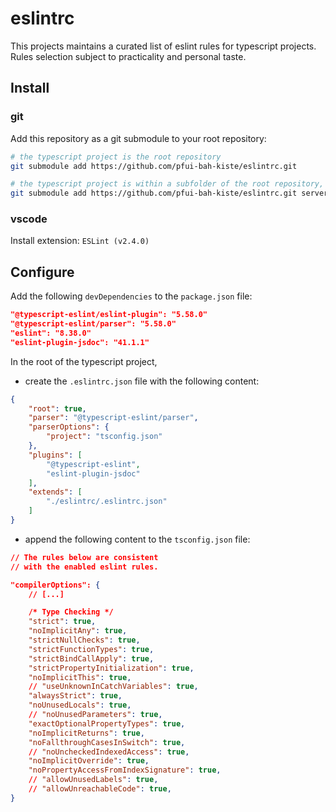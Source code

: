 # eslintrc
This projects maintains a curated list of eslint rules for typescript projects.
Rules selection subject to practicality and personal taste.

## Install

### git

Add this repository as a git submodule to your root repository:
```bash
# the typescript project is the root repository
git submodule add https://github.com/pfui-bah-kiste/eslintrc.git

# the typescript project is within a subfolder of the root repository, e.g. server
git submodule add https://github.com/pfui-bah-kiste/eslintrc.git server/eslintrc
```

### vscode

Install extension:
```ESLint (v2.4.0)```

## Configure

Add the following ```devDependencies``` to the ```package.json``` file:
```json
"@typescript-eslint/eslint-plugin": "5.58.0"
"@typescript-eslint/parser": "5.58.0"
"eslint": "8.38.0"
"eslint-plugin-jsdoc": "41.1.1"
```


In the root of the typescript project,

* create the ```.eslintrc.json``` file with the following content:
```json
{
    "root": true,
    "parser": "@typescript-eslint/parser",
    "parserOptions": {
        "project": "tsconfig.json"
    },
    "plugins": [
        "@typescript-eslint",
        "eslint-plugin-jsdoc"
    ],
    "extends": [
        "./eslintrc/.eslintrc.json"
    ]
}
```

* append the following content to the ```tsconfig.json``` file:
```json
// The rules below are consistent
// with the enabled eslint rules.

"compilerOptions": {
    // [...]

    /* Type Checking */
    "strict": true,
    "noImplicitAny": true,
    "strictNullChecks": true,
    "strictFunctionTypes": true,
    "strictBindCallApply": true,
    "strictPropertyInitialization": true,
    "noImplicitThis": true,
    // "useUnknownInCatchVariables": true,
    "alwaysStrict": true,
    "noUnusedLocals": true,
    // "noUnusedParameters": true,
    "exactOptionalPropertyTypes": true,
    "noImplicitReturns": true,
    "noFallthroughCasesInSwitch": true,
    // "noUncheckedIndexedAccess": true,
    "noImplicitOverride": true,
    "noPropertyAccessFromIndexSignature": true,
    // "allowUnusedLabels": true,
    // "allowUnreachableCode": true,
}
```
